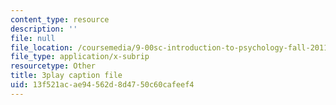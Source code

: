 ```yaml
---
content_type: resource
description: ''
file: null
file_location: /coursemedia/9-00sc-introduction-to-psychology-fall-2011/13f521acae94562d8d4750c60cafeef4_Qw4SkvZ03cc.vtt
file_type: application/x-subrip
resourcetype: Other
title: 3play caption file
uid: 13f521ac-ae94-562d-8d47-50c60cafeef4
---
```

